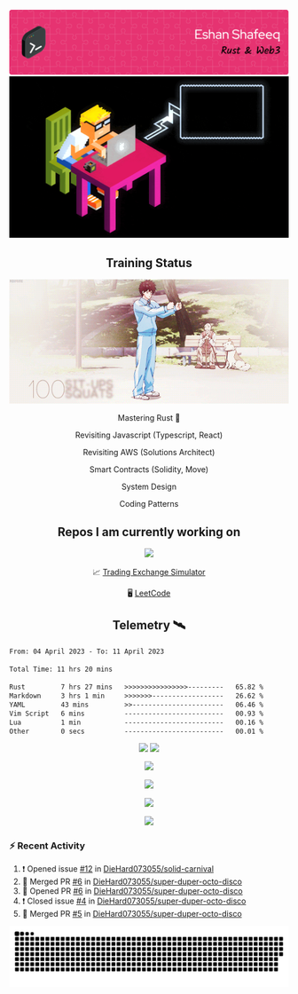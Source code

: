 ![Header](/assets/github-header-image.png)
![Work in Progress](/assets/WIP.gif "Work in Progress")


<h2 align="center">Training Status</h2>
<p align="center">
  <img alig src="/assets/saitama_training.gif" />
</p>


<p align="center">
Mastering Rust 🦀  
</p>
<p align="center">
Revisiting Javascript (Typescript, React)  
</p>
<p align="center">
Revisiting AWS (Solutions Architect)  
</p>
<p align="center">
Smart Contracts (Solidity, Move)  
</p>
<p align="center">
System Design  
</p>
<p align="center">
Coding Patterns  
</p>

<h2 align="center">Repos I am currently working on </h2>
<p align="center">
  <img alig src="/assets/Izuku_uses_Faux_100.gif" />
</p>

<p align="center">
 📈 <a href="https://github.com/DieHard073055/solid-carnival">Trading Exchange Simulator</a></li>
</p>
<p align="center">
 🖥  <a href="https://github.com/DieHard073055/super-duper-octo-disc">LeetCode</a></li>
</p>


<h2 align="center">Telemetry  🛰</h2>
<!--START_SECTION:waka-->

```text
From: 04 April 2023 - To: 11 April 2023

Total Time: 11 hrs 20 mins

Rust         7 hrs 27 mins   >>>>>>>>>>>>>>>>---------   65.82 %
Markdown     3 hrs 1 min     >>>>>>>------------------   26.62 %
YAML         43 mins         >>-----------------------   06.46 %
Vim Script   6 mins          -------------------------   00.93 %
Lua          1 min           -------------------------   00.16 %
Other        0 secs          -------------------------   00.01 %
```

<!--END_SECTION:waka-->

<p align="center">
  <img width="500" alig src="https://wakatime.com/share/@e5cdae17-ff21-447b-88c4-dbcea5d0baa2/4578abe6-1ecf-4208-bbce-9cfc08a143ad.svg" />
  <img width="500" alig src="https://wakatime.com/share/@e5cdae17-ff21-447b-88c4-dbcea5d0baa2/408d90d5-b838-4730-880e-a778bf51a460.svg" />
</p>

<p align="center">
  <img alig src="https://github-profile-trophy.vercel.app/?username=diehard073055&theme=darkhub" />
</p>

<p align="center">
  <img alig src="https://github-readme-stats.vercel.app/api?username=diehard073055&show_icons=true&theme=radical&card_width=700" />
</p>

<p align="center">
  <img alig src="https://github-readme-stats.vercel.app/api/top-langs/?username=diehard073055&theme=radical&card_width=700" />
</p>
<p align="center">
  <img alig src="https://streak-stats.demolab.com?user=diehard073055&theme=dark&hide_border=true" />
</p>



### ⚡ Recent Activity

<!--START_SECTION:activity-->
1. ❗️ Opened issue [#12](https://github.com/DieHard073055/solid-carnival/issues/12) in [DieHard073055/solid-carnival](https://github.com/DieHard073055/solid-carnival)
2. 🎉 Merged PR [#6](https://github.com/DieHard073055/super-duper-octo-disco/pull/6) in [DieHard073055/super-duper-octo-disco](https://github.com/DieHard073055/super-duper-octo-disco)
3. 💪 Opened PR [#6](https://github.com/DieHard073055/super-duper-octo-disco/pull/6) in [DieHard073055/super-duper-octo-disco](https://github.com/DieHard073055/super-duper-octo-disco)
4. ❗️ Closed issue [#4](https://github.com/DieHard073055/super-duper-octo-disco/issues/4) in [DieHard073055/super-duper-octo-disco](https://github.com/DieHard073055/super-duper-octo-disco)
5. 🎉 Merged PR [#5](https://github.com/DieHard073055/super-duper-octo-disco/pull/5) in [DieHard073055/super-duper-octo-disco](https://github.com/DieHard073055/super-duper-octo-disco)
<!--END_SECTION:activity-->

<picture>
  <source media="(prefers-color-scheme: dark)" srcset="https://raw.githubusercontent.com/DieHard073055/diehard073055/output/github-contribution-grid-snake-dark.svg" />
  <source media="(prefers-color-scheme: light)" srcset="https://raw.githubusercontent.com/DieHard073055/diehard073055/output/github-contribution-grid-snake.svg" />
  <img alt="github-snake" src="https://raw.githubusercontent.com/DieHard073055/diehard073055/output/github-contribution-grid-snake.svg" />
</picture>
